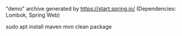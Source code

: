 "demo" archive generated by https://start.spring.io/
(Dependencies: Lombok, Spring Web)

sudo apt install maven
mvn clean package
